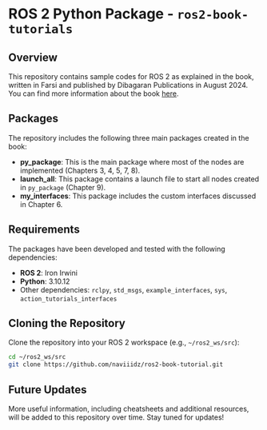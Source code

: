 # ROS 2 Python Package - `ros2-book-tutorials`

## Overview
This repository contains sample codes for ROS 2 as explained in the book, written in Farsi and published by Dibagaran Publications in August 2024. You can find more information about the book [here](https://www.dibagaranpakhsh.ir/index.php?route=product/product&product_id=2122).


## Packages
The repository includes the following three main packages created in the book:

- **py_package**: This is the main package where most of the nodes are implemented (Chapters 3, 4, 5, 7, 8).
- **launch_all**: This package contains a launch file to start all nodes created in `py_package` (Chapter 9).
- **my_interfaces**: This package includes the custom interfaces discussed in Chapter 6.

## Requirements
The packages have been developed and tested with the following dependencies:
- **ROS 2**: Iron Irwini
- **Python**: 3.10.12
- Other dependencies: `rclpy`, `std_msgs`, `example_interfaces`, `sys`, `action_tutorials_interfaces`

## Cloning the Repository
Clone the repository into your ROS 2 workspace (e.g., `~/ros2_ws/src`):

```bash
cd ~/ros2_ws/src
git clone https://github.com/naviiidz/ros2-book-tutorial.git
```

## Future Updates
More useful information, including cheatsheets and additional resources, will be added to this repository over time. Stay tuned for updates!
